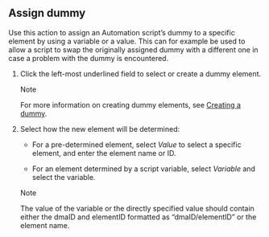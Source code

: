 ## Assign dummy

Use this action to assign an Automation script’s dummy to a specific element by using a variable or a value. This can for example be used to allow a script to swap the originally assigned dummy with a different one in case a problem with the dummy is encountered.

1. Click the left-most underlined field to select or create a dummy element.

    > [!NOTE]
    > For more information on creating dummy elements, see [Creating a dummy](Script_variables.md#creating-a-dummy).

2. Select how the new element will be determined:

    - For a pre-determined element, select *Value* to select a specific element, and enter the element name or ID.

    - For an element determined by a script variable, select *Variable* and select the variable.

    > [!NOTE]
    > The value of the variable or the directly specified value should contain either the dmaID and elementID formatted as “dmaID/elementID” or the element name.
    >
